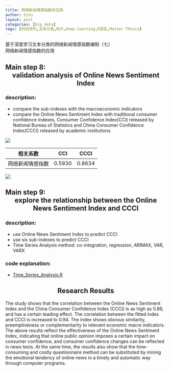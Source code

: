 ```yaml
---
title: 网络新闻情感指数的应用
author: Situ
layout: post
categories: [big data]
tags: [时间序列,文本分类,NLP,deep-learning,R语言,Master Thesis]
---
```


<font face="仿宋" >基于深度学习文本分类的网络新闻情感指数编制（七）<br>网络新闻情感指数的应用</font>

## Main step 8:<center> validation analysis of Online News Sentiment Index </center> 
### description:
- compare the sub-indexes with the macroeconomic indicators
- compare the Online News Sentiment Index with traditional consumer confidence indexes, Consumer Confidence Index(CCI) released by National Bureau of Statistics and China Consumer Confidence Index(CCCI) released by academic institutions

<img src="{{ 'assets/images/post_images/validation_analysis1.jpg'| relative_url }}" /> 

|相关系数	|CCI|	CCCI|
|---|---|---|
|网络新闻情感指数|	0.5930|	0.8634|

<img src="{{ 'assets/images/post_images/validation_analysis.jpg'| relative_url }}" /> 

## Main step 9:<center> explore the relationship between the Online News Sentiment Index and CCCI </center> 

### description:
- use Online News Sentiment Index to predict CCCI
- use six sub-indexes to predict CCCI
- Time Series Analysis method: co-integration, regression, ARIMAX, VAR, VARX

### code explanation:
- [Time_Series_Analysis.R](https://github.com/Snowing-ST/Construction-and-Application-of-Online-News-Sentiment-Index/tree/master/8%20Time_Series_Analysis.R)

## <center>Research Results</center>

The study shows that the correlation between the Online News Sentiment Index and the China Consumer Confidence Index (CCCI) is as high as 0.86, and has a certain leading effect. The correlation between the fitted index and CCCI is increased to 0.94. The index shows obvious similarity, preemptiveness or complementarity to relevant economic macro indicators. The above results reflect the effectiveness of the Online News Sentiment Index, indicating that online public opinion imposes a certain impact on consumer confidence, and consumer confidence changes can be reflected in news texts. At the same time, the results also show that the time-consuming and costly questionnaire method can be substituted by mining the emotional tendency of online news in a timely and automatic way through computer programs.

